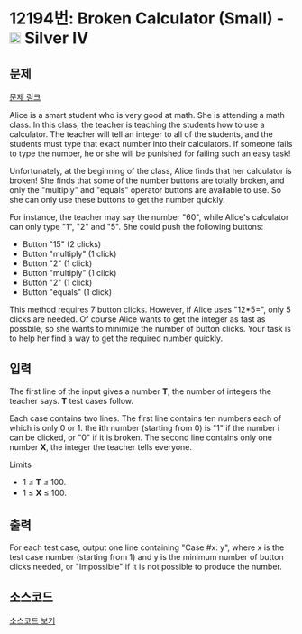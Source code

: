 # 12194번: Broken Calculator (Small) - <img src="https://static.solved.ac/tier_small/7.svg" style="height:20px" /> Silver IV

<!-- performance -->

<!-- 문제 제출 후 깃허브에 푸시를 했을 때 제출한 코드의 성능이 입력될 공간입니다.-->

<!-- end -->

## 문제

[문제 링크](https://boj.kr/12194)


<p>Alice is a smart student who is very good at math. She is attending a math class. In this class, the teacher is teaching the students how to use a calculator. The teacher will tell an integer to all of the students, and the students must type that exact number into their calculators. If someone fails to type the number, he or she will be punished for failing such an easy task!</p>

<p>Unfortunately, at the beginning of the class, Alice finds that her calculator is broken! She finds that some of the number buttons are totally broken, and only the "multiply" and "equals" operator buttons are available to use. So she can only use these buttons to get the number quickly.</p>

<p>For instance, the teacher may say the number "60", while Alice's calculator can only type "1", "2" and "5". She could push the following buttons:</p>

<ul>
<li>Button "15" (2 clicks)</li>
<li>Button "multiply" (1 click)</li>
<li>Button "2" (1 click)</li>
<li>Button "multiply" (1 click)</li>
<li>Button "2" (1 click)</li>
<li>Button "equals" (1 click)</li>
</ul>

<p>This method requires 7 button clicks. However, if Alice uses "12*5=", only 5 clicks are needed. Of course Alice wants to get the integer as fast as possbile, so she wants to minimize the number of button clicks. Your task is to help her find a way to get the required number quickly.</p>



## 입력


<p>The first line of the input gives a number <strong>T</strong>, the number of integers the teacher says. <strong>T</strong> test cases follow.</p>

<p>Each case contains two lines. The first line contains ten numbers each of which is only 0 or 1. the <strong>i</strong>th number (starting from 0) is "1" if the number <strong>i</strong> can be clicked, or "0" if it is broken. The second line contains only one number <strong>X</strong>, the integer the teacher tells everyone.</p>

<p>Limits</p>

<ul>
<li>1 ≤ <strong>T</strong> ≤ 100.</li>
<li><span style="line-height:1.6em">1 ≤ </span><strong style="line-height:1.6em">X</strong><span style="line-height:1.6em"> ≤ 100.</span></li>
</ul>



## 출력


<p>For each test case, output one line containing "Case #x: y", where x is the test case number (starting from 1) and y is the minimum number of button clicks needed, or "Impossible" if it is not possible to produce the number.</p>



## 소스코드

[소스코드 보기](Broken%20Calculator%20(Small).cpp)